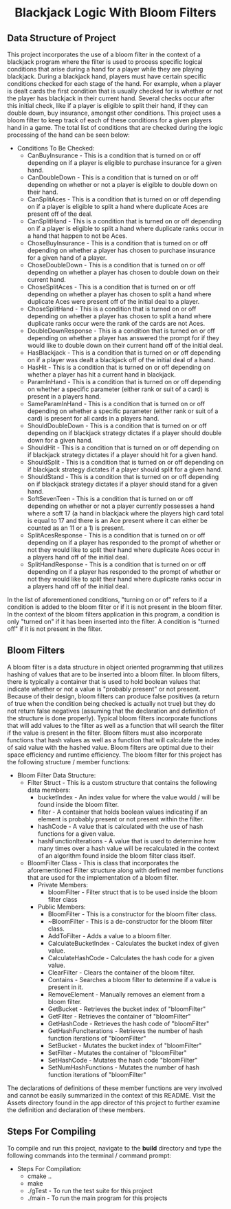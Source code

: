  <h1 align="center">Blackjack Logic With Bloom Filters</h1>

## Data Structure of Project

This project incorporates the use of a bloom filter in the context of a blackjack program where the filter is used to process specific logical conditions that arise during a hand for a player while they are playing blackjack. During a blackjack hand, players must have certain specific conditions checked for each stage of the hand. For example, when a player is dealt cards the first condition that is usually checked for is whether or not the player has blackjack in their current hand. Several checks occur after this initial check, like if a player is eligible to split their hand, if they can double down, buy insurance, amongst other conditions. This project uses a bloom filter to keep track of each of these conditions for a given players hand in a game. The total list of conditions that are checked during the logic processing of the hand can be seen below:

- Conditions To Be Checked:
    - CanBuyInsurance - This is a condition that is turned on or off depending on if a player is eligible to purchase insurance for a given hand.
    - CanDoubleDown - This is a condition that is turned on or off depending on whether or not a player is eligible to double down on their hand.
    - CanSplitAces - This is a condition that is turned on or off depending on if a player is eligible to split a hand where duplicate Aces are present off of the deal.
    - CanSplitHand - This is a condition that is turned on or off depending on if a player is eligible to split a hand
    where duplicate ranks occur in a hand that happen to not be Aces.
    - ChoseBuyInsurance - This is a condition that is turned on or off depending on whether a player has chosen to purchase insurance for a given hand of a player.
    - ChoseDoubleDown - This is a condition that is turned on or off depending on whether a player has chosen to double down on their current hand.
    - ChoseSplitAces - This is a condition that is turned on or off depending on whether a player has chosen to split a hand where duplicate Aces were present off of the initial deal to a player.
    - ChoseSplitHand - This is a condition that is turned on or off depending on whether a player has chosen to split a hand where duplicate ranks occur were the rank of the cards are not Aces.
    - DoubleDownResponse - This is a condition that is turned on or off depending on whether a player has answered the prompt for if they would like to double down on their current hand off of the initial deal.
    - HasBlackjack - This is a condition that is turned on or off depending on if a player was dealt a blackjack off of the initial deal of a hand.
    - HasHit - This is a condition that is turned on or off depending on whether a player has hit a current hand in blackjack.
    - ParamInHand - This is a condition that is turned on or off depending on whether a specific parameter (either rank or suit of a card) is present in a players hand.
    - SameParamInHand - This is a condition that is turned on or off depending on whether a specific parameter (either rank or suit of a card) is present for all cards in a players hand.
    - ShouldDoubleDown - This is a condition that is turned on or off depending on if blackjack strategy dictates if a player should double down for a given hand.
    - ShouldHit - This is a condition that is turned on or off depending on if blackjack strategy dictates if a player should hit for a given hand.
    - ShouldSplit - This is a condition that is turned on or off depending on if blackjack strategy dictates if a player should split for a given hand.
    - ShouldStand - This is a condition that is turned on or off depending on if blackjack strategy dictates if a player should stand for a given hand.
    - SoftSevenTeen - This is a condition that is turned on or off depending on whether or not a player currently possesses a hand where a soft 17 (a hand in blackjack where the players high card total is equal to 17 and there is an Ace present where it can either be counted as an 11 or a 1) is present.
    - SplitAcesResponse - This is a condition that is turned on or off depending on if a player has responded to the prompt of whether or not they would like to split their hand where duplicate Aces occur in a players hand off of the initial deal.
    - SplitHandResponse - This is a condition that is turned on or off depending on if a player has responded to the prompt of whether or not they would like to split their hand where duplicate ranks occur in a players hand off of the initial deal.

In the list of aforementioned conditions, "turning on or of" refers to if a condition is added to the bloom filter or if it is not present in the bloom filter. In the context of the bloom filters application in this program, a condition is only "turned on" if it has been inserted into the filter. A condition is "turned off" if it is not present in the filter.

## Bloom Filters

A bloom filter is a data structure in object oriented programming that utilizes hashing of values that are to be inserted into a bloom filter. In bloom filters, there is typically a container that is used to hold boolean values that indicate whether or not a value is "probably present" or not present. Because of their design, bloom filters can produce false positives (a return of true when the condition being checked is actually not true) but they do not return false negatives (assuming that the declaration and definition of the structure is done properly). Typical bloom filters incorporate functions that will add values to the filter as well as a function that will search the filter if the value is present in the filter. Bloom filters must also incorporate functions that hash values as well as a function that will calculate the index of said value with the hashed value. Bloom filters are optimal due to their space efficiency and runtime efficiency. The bloom filter for this project has the following structure / member functions:

- Bloom Filter Data Structure:
    - Filter Struct - This is a custom structure that contains the following data members:
        - bucketIndex - An index value for where the value would / will be found inside the bloom filter.
        - filter - A container that holds boolean values indicating if an element is probably present or not present within the filter.
        - hashCode - A value that is calculated with the use of hash functions for a given value.
        - hashFunctionIterations - A value that is used to determine how many times over a hash value will be recalculated in the context of an algorithm found inside the bloom filter class itself.
    - BloomFilter Class - This is class that incorporates the aforementioned Filter structure along with defined member functions that are used for the implementation of a bloom filter.
        - Private Members:
            - bloomFilter - Filter struct that is to be used inside the bloom filter class
        - Public Members:
            - BloomFilter - This is a constructor for the bloom filter class.
            - ~BloomFilter - This is a de-constructor for the bloom filter class.
            - AddToFilter - Adds a value to a bloom filter.
            - CalculateBucketIndex - Calculates the bucket index of given value.
            - CalculateHashCode - Calculates the hash code for a given value.
            - ClearFilter - Clears the container of the bloom filter.
            - Contains - Searches a bloom filter to determine if a value is present in it.
            - RemoveElement - Manually removes an element from a bloom filter.
            - GetBucket - Retrieves the bucket index of "bloomFilter"
            - GetFilter - Retrieves the container of "bloomFilter"
            - GetHashCode - Retrieves the hash code of "bloomFilter"
            - GetHashFuncIterations - Retrieves the number of hash function iterations of "bloomFilter"
            - SetBucket - Mutates the bucket index of "bloomFilter"
            - SetFilter - Mutates the container of "bloomFilter"
            - SetHashCode - Mutates the hash code "bloomFilter"
            - SetNumHashFunctions - Mutates the number of hash function iterations of "bloomFilter"

The declarations of definitions of these member functions are very involved and cannot be easily summarized in the context of this README. Visit the Assets directory found in the app director of this project to further examine the definition and declaration of these members.

## Steps For Compiling

To compile and run this project, navigate to the **build** directory and type the following commands into the terminal / command prompt:

- Steps For Compilation:
    - cmake ..
    - make
    - ./gTest - To run the test suite for this project
    - ./main - To run the main program for this projects